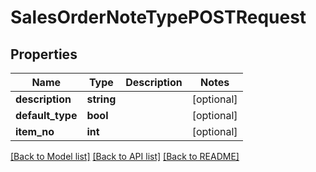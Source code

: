 # SalesOrderNoteTypePOSTRequest

## Properties
Name | Type | Description | Notes
------------ | ------------- | ------------- | -------------
**description** | **string** |  | [optional] 
**default_type** | **bool** |  | [optional] 
**item_no** | **int** |  | [optional] 

[[Back to Model list]](../README.md#documentation-for-models) [[Back to API list]](../README.md#documentation-for-api-endpoints) [[Back to README]](../README.md)



